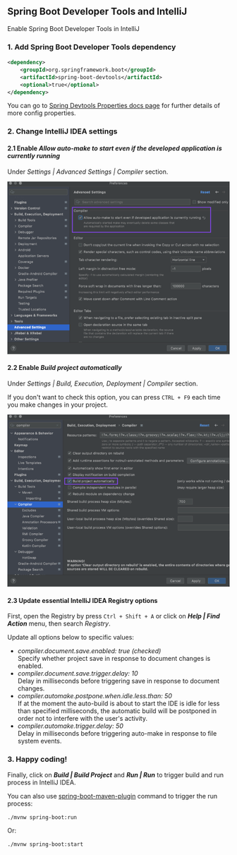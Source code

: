 ## Spring Boot Developer Tools and IntelliJ

Enable Spring Boot Developer Tools in IntelliJ

### 1. Add Spring Boot Developer Tools dependency

```xml
<dependency>
    <groupId>org.springframework.boot</groupId>
    <artifactId>spring-boot-devtools</artifactId>
    <optional>true</optional>
</dependency>
```

You can go to [Spring Devtools Properties docs page](https://docs.spring.io/spring-boot/docs/current/reference/html/application-properties.html#appendix.application-properties.devtools) for further details of more config properties. 
### 2. Change IntelliJ IDEA settings

#### 2.1 Enable <i>Allow auto-make to start even if the developed application is currently running</i>
Under <i>Settings | Advanced Settings | Compiler</i> section.

![Image](./intellij-settings-auto-make.png)

#### 2.2 Enable <i>Build project automatically</i>
Under <i>Settings | Build, Execution, Deployment | Compiler</i> section.

If you don't want to check this option, you can press ```CTRL + F9``` each time you make changes in your project.

![Image](intellij-settings-auto-build-project.png)

#### 2.3 Update essential IntelliJ IDEA Registry options
First, open the Registry by press ```Ctrl + Shift + A``` or click on <b><i>Help | Find Action</i></b> menu, then search <i>Registry</i>.

Update all options below to specific values:
- <i>compiler.document.save.enabled: true (checked)</i> <br>Specify whether project save in response to document changes is enabled.
- <i>compiler.document.save.trigger.delay: 10</i> <br>Delay in milliseconds before triggering save in response to document changes.
- <i>compiler.automake.postpone.when.idle.less.than: 50</i> <br>If at the moment the auto-build is about to start the IDE is idle for less than specified milliseconds, the automatic build will be postponed in order not to interfere with the user's activity.
- <i>compiler.automake.trigger.delay: 50</i> <br>Delay in milliseconds before triggering auto-make in response to file system events.

### 3. Happy coding!

Finally, click on <b><i>Build | Build Project</i></b> and <b><i>Run | Run</i></b> to trigger build and run process in IntelliJ IDEA.

You can also use [spring-boot-maven-plugin](https://docs.spring.io/spring-boot/docs/current/maven-plugin/reference/htmlsingle/) command to trigger the run process:
```shell
./mvnw spring-boot:run
```
Or:
```shell
./mvnw spring-boot:start
```
